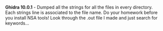 

**Ghidra 10.0.1** - Dumped all the strings for all the files in every directory. Each strings line is associated to the file name. Do your homework before you install NSA tools! Look through the .out file I made and just search for keywords...


